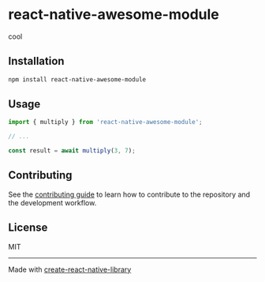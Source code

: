 # react-native-awesome-module

cool

## Installation

```sh
npm install react-native-awesome-module
```

## Usage

```js
import { multiply } from 'react-native-awesome-module';

// ...

const result = await multiply(3, 7);
```

## Contributing

See the [contributing guide](CONTRIBUTING.md) to learn how to contribute to the repository and the development workflow.

## License

MIT

---

Made with [create-react-native-library](https://github.com/callstack/react-native-builder-bob)
